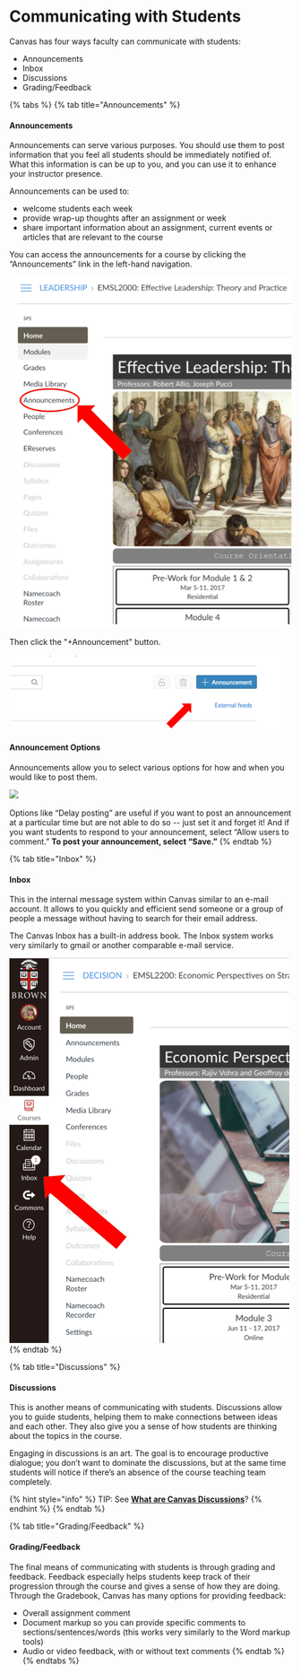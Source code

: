 # Communicating with Students

Canvas has four ways faculty can communicate with students:

* Announcements 
* Inbox 
* Discussions 
* Grading/Feedback

{% tabs %}
{% tab title="Announcements" %}
#### Announcements

Announcements can serve various purposes. You should use them to post information that you feel all students should be immediately notified of. What this information is can be up to you, and you can use it to enhance your instructor presence.

Announcements can be used to:

* welcome students each week 
* provide wrap-up thoughts after an assignment or week 
* share important information about an assignment, current events or articles that are relevant to the course

You can access the announcements for a course by clicking the “Announcements” link in the left-hand navigation.

![](../.gitbook/assets/announcements_navigation.png)

Then click the "+Announcement" button.

![](../.gitbook/assets/announcements_create.png)

#### Announcement Options 

Announcements allow you to select various options for how and when you would like to post them.

![](https://lh6.googleusercontent.com/vyKJexbPRT9mDCsg_vzHLBYfqJ4W9PVU0bC-d7bY0KgW-4G-M7Ve4U7DN7cu9XLlnhj1DUQcT-GZzpME0If6kvI3BGCyZ7NctKHpVbuT3cAaBwbUAvFM-uc0UUY0k4r0dla4qLMi)

Options like “Delay posting” are useful if you want to post an announcement at a particular time but are not able to do so -- just set it and forget it!  And if you want students to respond to your announcement, select “Allow users to comment.” **To post your announcement, select “Save.”**
{% endtab %}

{% tab title="Inbox" %}
#### Inbox

This in the internal message system within Canvas similar to an e-mail account. It allows to you quickly and efficient send someone or a group of people a message without having to search for their email address.

The Canvas Inbox has a built-in address book. The Inbox system works very similarly to gmail or another comparable e-mail service.

![](../.gitbook/assets/communicating-with-students_inbox.png)
{% endtab %}

{% tab title="Discussions" %}
#### Discussions

This is another means of communicating with students. Discussions allow you to guide students, helping them to make connections between ideas and each other. They also give you a sense of how students are thinking about the topics in the course.

Engaging in discussions is an art. The goal is to encourage productive dialogue; you don’t want to dominate the discussions, but at the same time students will notice if there’s an absence of the course teaching team completely.

{% hint style="info" %}
TIP: See [**What are Canvas Discussions**](https://brown-sps-online.gitbook.io/facultyguide/working-in-canvas/discussions)?
{% endhint %}
{% endtab %}

{% tab title="Grading/Feedback" %}
#### Grading/Feedback

The final means of communicating with students is through grading and feedback. Feedback especially helps students keep track of their progression through the course and gives a sense of how they are doing. Through the Gradebook, Canvas has many options for providing feedback:

* Overall assignment comment 
* Document markup so you can provide specific comments to sections/sentences/words \(this works very similarly to the Word markup tools\) 
* Audio or video feedback, with or without text comments
{% endtab %}
{% endtabs %}

### 


